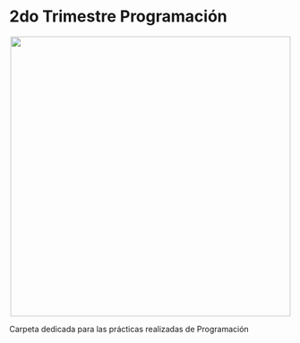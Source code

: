 <p align="justify">

# 2do Trimestre Programación

<p align="center">
  <img src="https://www3.gobiernodecanarias.org/medusa/edublog/iespuertodelacruztelesforobravo/wp-content/uploads/sites/408/2021/06/logotipo-fondo-transparente-4.png" width="500px">
</p> 

Carpeta dedicada para las prácticas realizadas de Programación

</p>